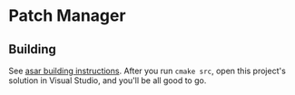 # Patch Manager
## Building
See [asar building instructions](./asar/README.md#building).
After you run `cmake src`, open this project's solution in Visual Studio, and you'll be all good to go.
